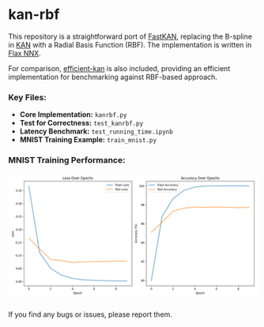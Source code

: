 # kan-rbf

This repository is a straightforward port of [FastKAN](https://github.com/ZiyaoLi/fast-kan/tree/master), replacing the B-spline in [KAN](https://github.com/KindXiaoming/pykan) with a Radial Basis Function (RBF). The implementation is written in [Flax NNX](https://flax-nnx.readthedocs.io/en/latest/mnist_tutorial.html).

For comparison, [efficient-kan](https://github.com/Blealtan/efficient-kan) is also included, providing an efficient implementation for benchmarking against RBF-based approach.

### Key Files:
- **Core Implementation:** `kanrbf.py`
- **Test for Correctness:** `test_kanrbf.py`
- **Latency Benchmark:** `test_running_time.ipynb`
- **MNIST Training Example:** `train_mnist.py`

### MNIST Training Performance:

<img src="img/train_mnist.png" alt="MNIST training performance" width="1000"/>

###

If you find any bugs or issues, please report them.
